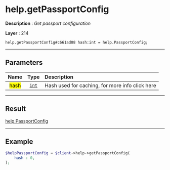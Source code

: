 # help.getPassportConfig

**Description** : *Get passport configuration*

**Layer** : 214

```tl
help.getPassportConfig#c661ad08 hash:int = help.PassportConfig;
```

---

## Parameters

| Name | Type | Description |
| :---: | :---: | :--- |
| <mark>hash</mark> | [`int`](type/int) | Hash used for caching, for more info click here |

---

## Result

[help.PassportConfig](type/help.PassportConfig)

---

## Example

```php
$helpPassportConfig = $client->help->getPassportConfig(
	hash : 0,
);
```